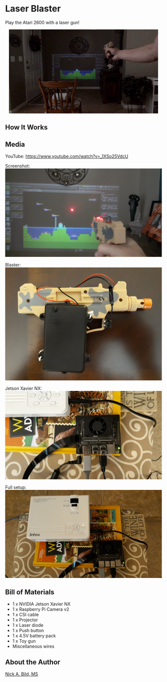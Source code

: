 # Laser Blaster

Play the Atari 2600 with a laser gun!

<p align="center">
<img src="https://raw.githubusercontent.com/nickbild/laser_blaster/main/media/teaser.gif">
</p>

## How It Works

## Media

YouTube: https://www.youtube.com/watch?v=_1XSo25VdcU

Screenshot:
![Screenshot](https://raw.githubusercontent.com/nickbild/laser_blaster/main/media/screenshot_sm2.jpg)

Blaster:
![Screenshot](https://raw.githubusercontent.com/nickbild/laser_blaster/main/media/blaster_sm.jpg)

Jetson Xavier NX:
![Screenshot](https://raw.githubusercontent.com/nickbild/laser_blaster/main/media/jetson_nx_sm.jpg)

Full setup:
![Screenshot](https://raw.githubusercontent.com/nickbild/laser_blaster/main/media/full_setup_sm2.jpg)


## Bill of Materials

- 1 x NVIDIA Jetson Xavier NX
- 1 x Raspberry Pi Camera v2
- 1 x CSI cable
- 1 x Projector
- 1 x Laser diode
- 1 x Push button
- 1 x 4.5V battery pack
- 1 x Toy gun
- Miscellaneous wires

## About the Author

[Nick A. Bild, MS](https://nickbild79.firebaseapp.com/#!/)
